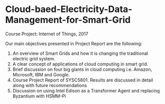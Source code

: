 # Cloud-baed-Electricity-Data-Management-for-Smart-Grid
Course Project: Internet of Things, 2017

Our main objectives presented in Project Report are the following:
1.	An overview of Smart Grids and how it is changing the traditional electric grid system.
2.	A clear concept of applications of cloud computing in smart grid.
3.	Brief discussion on four big giants in cloud computing i.e. Amazon, Microsoft, IBM and Google.
4.	Course Project Report of SYSC5801. Results are discussed in detail along with future recommendations
5.	Discussion on using Intel Edison as a Transformer Agent and replacing Byzantium with HSMM-Pi
